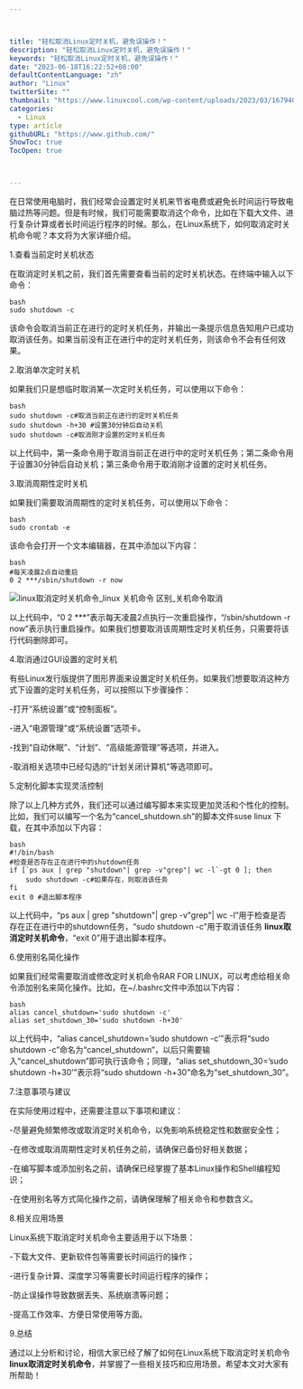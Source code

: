 ```yaml
---



title: "轻松取消Linux定时关机，避免误操作！"
description: "轻松取消Linux定时关机，避免误操作！"
keywords: "轻松取消Linux定时关机，避免误操作！"
date: "2023-06-18T16:22:52+08:00"
defaultContentLanguage: "zh"
author: "Linux"
twitterSite: ""
thumbnail: "https://www.linuxcool.com/wp-content/uploads/2023/03/1679407415369_1.jpg"
categories:
  - Linux
type: article
githubURL: "https://www.github.com/"
ShowToc: true
TocOpen: true



---
```


在日常使用电脑时，我们经常会设置定时关机来节省电费或避免长时间运行导致电脑过热等问题。但是有时候，我们可能需要取消这个命令，比如在下载大文件、进行复杂计算或者长时间运行程序的时候。那么，在Linux系统下，如何取消定时关机命令呢？本文将为大家详细介绍。

1.查看当前定时关机状态

在取消定时关机之前，我们首先需要查看当前的定时关机状态。在终端中输入以下命令：

```
bash
sudo shutdown -c
```

该命令会取消当前正在进行的定时关机任务，并输出一条提示信息告知用户已成功取消该任务。如果当前没有正在进行中的定时关机任务，则该命令不会有任何效果。

2.取消单次定时关机

如果我们只是想临时取消某一次定时关机任务，可以使用以下命令：

```
bash
sudo shutdown -c#取消当前正在进行的定时关机任务
sudo shutdown -h+30 #设置30分钟后自动关机
sudo shutdown -c#取消刚才设置的定时关机任务
```

以上代码中，第一条命令用于取消当前正在进行中的定时关机任务；第二条命令用于设置30分钟后自动关机；第三条命令用于取消刚才设置的定时关机任务。

3.取消周期性定时关机

如果我们需要取消周期性的定时关机任务，可以使用以下命令：

```
bash
sudo crontab -e
```

该命令会打开一个文本编辑器，在其中添加以下内容：

```
bash
#每天凌晨2点自动重启
0 2 ***/sbin/shutdown -r now
```

![linux取消定时关机命令_linux 关机命令 区别_关机命令取消](https://www.linuxcool.com/wp-content/uploads/2023/03/1679407415369_1.jpg)

以上代码中，“0 2 ***”表示每天凌晨2点执行一次重启操作，“/sbin/shutdown -r now”表示执行重启操作。如果我们想要取消该周期性定时关机任务，只需要将该行代码删除即可。

4.取消通过GUI设置的定时关机

有些Linux发行版提供了图形界面来设置定时关机任务。如果我们想要取消这种方式下设置的定时关机任务，可以按照以下步骤操作：

-打开“系统设置”或“控制面板”。

-进入“电源管理”或“系统设置”选项卡。

-找到“自动休眠”、“计划”、“高级能源管理”等选项，并进入。

-取消相关选项中已经勾选的“计划关闭计算机”等选项即可。

5.定制化脚本实现灵活控制

除了以上几种方式外，我们还可以通过编写脚本来实现更加灵活和个性化的控制。比如，我们可以编写一个名为“cancel_shutdown.sh”的脚本文件suse linux 下载，在其中添加以下内容：

```
bash
#!/bin/bash
#检查是否存在正在进行中的shutdown任务
if [`ps aux | grep "shutdown"| grep -v"grep"| wc -l`-gt 0 ]; then
    sudo shutdown -c#如果存在，则取消该任务
fi
exit 0 #退出脚本程序
```

以上代码中，“ps aux | grep "shutdown"| grep -v"grep"| wc -l”用于检查是否存在正在进行中的shutdown任务，“sudo shutdown -c”用于取消该任务 **linux取消定时关机命令**，“exit 0”用于退出脚本程序。

6.使用别名简化操作

如果我们经常需要取消或修改定时关机命令RAR FOR LINUX，可以考虑给相关命令添加别名来简化操作。比如，在~/.bashrc文件中添加以下内容：

```
bash
alias cancel_shutdown='sudo shutdown -c'
alias set_shutdown_30='sudo shutdown -h+30'
```

以上代码中，“alias cancel_shutdown=’sudo shutdown -c’”表示将“sudo shutdown -c”命名为“cancel_shutdown”，以后只需要输入“cancel_shutdown”即可执行该命令；同理，“alias set_shutdown_30=’sudo shutdown -h+30’”表示将“sudo shutdown -h+30”命名为“set_shutdown_30”。

7.注意事项与建议

在实际使用过程中，还需要注意以下事项和建议：

-尽量避免频繁修改或取消定时关机命令，以免影响系统稳定性和数据安全性；

-在修改或取消周期性定时关机任务之前，请确保已备份好相关数据；

-在编写脚本或添加别名之前，请确保已经掌握了基本Linux操作和Shell编程知识；

-在使用别名等方式简化操作之前，请确保理解了相关命令和参数含义。

8.相关应用场景

Linux系统下取消定时关机命令主要适用于以下场景：

-下载大文件、更新软件包等需要长时间运行的操作；

-进行复杂计算、深度学习等需要长时间运行程序的操作；

-防止误操作导致数据丢失、系统崩溃等问题；

-提高工作效率、方便日常使用等方面。

9.总结

通过以上分析和讨论，相信大家已经了解了如何在Linux系统下取消定时关机命令 **linux取消定时关机命令**，并掌握了一些相关技巧和应用场景。希望本文对大家有所帮助！